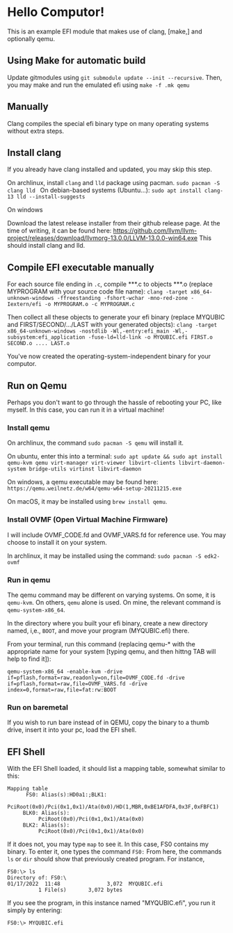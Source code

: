 # Hello Computor!

This is an example EFI module that makes use of clang, [make,] and optionally qemu.

## Using Make for automatic build

Update gitmodules using `git submodule update --init --recursive`.
Then, you may make and run the emulated efi using `make -f .mk qemu`

## Manually

Clang compiles the special efi binary type on many operating systems without extra steps.

## Install clang

If you already have clang installed and updated, you may skip this step.

On archlinux, install `clang` and `lld` package using pacman.
`sudo pacman -S clang lld `
On debian-based systems (Ubuntu...):
`sudo apt install clang-13 lld --install-suggests`

On windows

Download the latest release installer from their github release page. At the time of writing, it can
be found here:
https://github.com/llvm/llvm-project/releases/download/llvmorg-13.0.0/LLVM-13.0.0-win64.exe
This should install clang and lld.

## Compile EFI executable manually

For each source file ending in `.c`, compile ***.c to objects ***.o (replace MYPROGRAM with your source code file name):
`clang -target x86_64-unknown-windows -ffreestanding -fshort-wchar -mno-red-zone -Iextern/efi -o MYPROGRAM.o -c MYPROGRAM.c`

Then collect all these objects to generate your efi binary (replace MYQUBIC and FIRST/SECOND/.../LAST with your generated objects):
`clang -target x86_64-unknown-windows -nostdlib -Wl,-entry:efi_main -Wl,-subsystem:efi_application -fuse-ld=lld-link -o MYQUBIC.efi FIRST.o SECOND.o .... LAST.o`

You've now created the operating-system-independent binary for your computor.

## Run on Qemu

Perhaps you don't want to go through the hassle of rebooting your PC, like myself. In this case, you
can run it in a virtual machine!

### Install qemu

On archlinux, the command `sudo pacman -S qemu` will install it.

On ubuntu, enter this into a terminal:
`sudo apt update && sudo apt install qemu-kvm qemu virt-manager virt-viewer libvirt-clients libvirt-daemon-system bridge-utils virtinst libvirt-daemon`

On windows, a qemu executable may be found here: `https://qemu.weilnetz.de/w64/qemu-w64-setup-20211215.exe`

On macOS, it may be installed using `brew install qemu`.


### Install OVMF (Open Virtual Machine Firmware)

I will include OVMF_CODE.fd and OVMF_VARS.fd for reference use. You may choose to install it on your system.

In archlinux, it may be installed using the command: `sudo pacman -S edk2-ovmf`

### Run in qemu

The qemu command may be different on varying systems. On some, it is `qemu-kvm`. On others, `qemu` alone is used.
On mine, the relevant command is `qemu-system-x86_64`.

In the directory where you built your efi binary, create a new directory named, i,e., `BOOT`, and move your program (MYQUBIC.efi) there.

From your terminal, run this command (replacing qemu-* with the appropriate name for your system [typing qemu, and then hittng TAB will help to find it]):
```
qemu-system-x86_64 -enable-kvm -drive if=pflash,format=raw,readonly=on,file=OVMF_CODE.fd -drive if=pflash,format=raw,file=OVMF_VARS.fd -drive index=0,format=raw,file=fat:rw:BOOT
```

### Run on baremetal
If you wish to run bare instead of in QEMU, copy the binary to a thumb drive, insert it into your pc, load the EFI shell.

## EFI Shell

With the EFI Shell loaded, it should list a mapping table, somewhat similar to this:
```
Mapping table
      FS0: Alias(s):HD0a1:;BLK1:
          PciRoot(0x0)/Pci(0x1,0x1)/Ata(0x0)/HD(1,MBR,0xBE1AFDFA,0x3F,0xFBFC1)
     BLK0: Alias(s):
          PciRoot(0x0)/Pci(0x1,0x1)/Ata(0x0)
     BLK2: Alias(s):
          PciRoot(0x0)/Pci(0x1,0x1)/Ata(0x0)
```
If it does not, you may type `map` to see it.
In this case, FS0 contains my binary. To enter it, one types the command
`FS0:`
From here, the commands `ls` or `dir` should show that previously created program. For instance,
```
FS0:\> ls
Directory of: FS0:\
01/17/2022  11:48               3,072  MYQUBIC.efi
          1 File(s)       3,072 bytes
```
If you see the program, in this instance named "MYQUBIC.efi", you run it simply by entering:
```
FS0:\> MYQUBIC.efi

```



